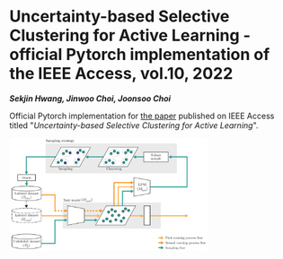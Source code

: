 # Uncertainty-based Selective Clustering for Active Learning - official Pytorch implementation of the IEEE Access, vol.10, 2022

__*Sekjin Hwang, Jinwoo Choi, Joonsoo Choi*__

Official Pytorch implementation for [the paper](https://ieeexplore.ieee.org/abstract/document/9925155) published on IEEE Access titled "_Uncertainty-based Selective Clustering for Active Learning_".

<img src="./pipeline.png" width="70%" height="70%" alt="Pipeline"></img>
